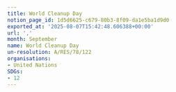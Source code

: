 ```yaml
---
title: World Cleanup Day
notion_page_id: 1d5d6625-c679-80b3-8f09-da1e5ba1d9d0
exported_at: '2025-08-07T15:42:48.606388+00:00'
url: ','
month: September
name: World Cleanup Day
un-resolution: A/RES/78/122
organisations:
- United Nations
SDGs:
- 12
---
```

